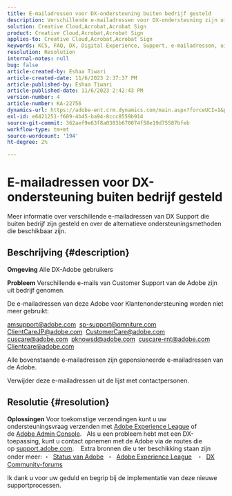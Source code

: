 ```yaml
---
title: E-mailadressen voor DX-ondersteuning buiten bedrijf gesteld
description: Verschillende e-mailadressen voor DX-ondersteuning zijn uit bedrijf genomen en er zijn alternatieve ondersteuningsmethoden beschikbaar.
solution: Creative Cloud,Acrobat,Acrobat Sign
product: Creative Cloud,Acrobat,Acrobat Sign
applies-to: Creative Cloud,Acrobat,Acrobat Sign
keywords: KCS, FAQ, DX, Digital Experience, Support, e-mailadressen, uit bedrijf genomen, Adobe Creative Cloud, Adobe Acrobat, Adobe Acrobat Sign
resolution: Resolution
internal-notes: null
bug: false
article-created-by: Eshaa Tiwari
article-created-date: 11/6/2023 2:37:37 PM
article-published-by: Eshaa Tiwari
article-published-date: 11/6/2023 2:42:43 PM
version-number: 4
article-number: KA-22756
dynamics-url: https://adobe-ent.crm.dynamics.com/main.aspx?forceUCI=1&pagetype=entityrecord&etn=knowledgearticle&id=11199a01-b27c-ee11-8179-6045bd006793
exl-id: e6421251-f609-4b45-ba94-8ccc8559b914
source-git-commit: 362aef9e63f8a0303b670074f58e19d75587bfeb
workflow-type: tm+mt
source-wordcount: '194'
ht-degree: 2%

---
```


# E-mailadressen voor DX-ondersteuning buiten bedrijf gesteld


Meer informatie over verschillende e-mailadressen van DX Support die buiten bedrijf zijn gesteld en over de alternatieve ondersteuningsmethoden die beschikbaar zijn.

## Beschrijving {#description}


<b>Omgeving</b>
Alle DX-Adobe gebruikers

<b>Probleem</b>
Verschillende e-mails van Customer Support van de Adobe zijn uit bedrijf genomen.

De e-mailadressen van deze Adobe voor Klantenondersteuning worden niet meer gebruikt:

[amsupport@adobe.com](mailto:amsupport@adobe.com) 
[sp-support@omniture.com](mailto:sp-support@omniture.com) 
[ClientCareJP@adobe.com](mailto:ClientCareJP@adobe.com) 
[CustomerCare@adobe.com](mailto:CustomerCare@adobe.com) 
[cuscare@adobe.com](mailto:cuscare@adobe.com) 
[pknowsd@adobe.com](mailto:pknowsd@adobe.com) 
[cuscare-rnt@adobe.com](mailto:cuscare-rnt@adobe.com) 
[Clientcare@adobe.com](mailto:Clientcare@adobe.com)

Alle bovenstaande e-mailadressen zijn gepensioneerde e-mailadressen van de Adobe.

Verwijder deze e-mailadressen uit de lijst met contactpersonen.




## Resolutie {#resolution}


<b>Oplossingen</b>
Voor toekomstige verzendingen kunt u uw ondersteuningsvraag verzenden met [Adobe Experience League](https://experienceleague.adobe.com/?support-solution=General&amp;amp;support-tab=home#support "https://experienceleague.adobe.com/?support-solution=General&amp;amp;support-tab=home#support") of de [Adobe Admin Console](https://experienceleague.adobe.com/docs/customer-one/using/home.html "https://docs.adobe.com/content/help/en/customer-one/using/home.html").
 
Als u een probleem hebt met een DX-toepassing, kunt u contact opnemen met de Adobe via de routes die op [support.adobe.com](https://helpx.adobe.com/support.html "http://support.adobe.com/").
  
Extra bronnen die u ter beschikking staan zijn onder meer: ・  [Status van Adobe](https://status.adobe.com/ "https://status.adobe.com/") 
・  [Adobe Experience League](https://experienceleague.adobe.com/?support-solution=General#support "https://experienceleague.adobe.com/?support-solution=General#support")  
・  [DX Community-forums](https://experienceleaguecommunities.adobe.com/ "https://experienceleaguecommunities.adobe.com/")

Ik dank u voor uw geduld en begrip bij de implementatie van deze nieuwe supportprocessen.
